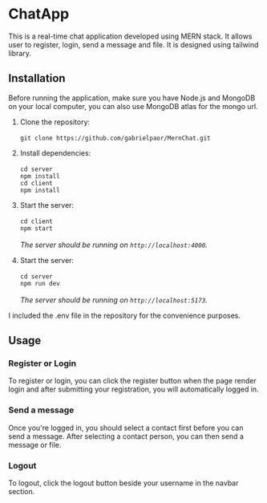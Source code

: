 # ChatApp

This is a real-time chat application developed using MERN stack. It allows user to register, login, send a message and file. It is designed using tailwind library.

## Installation

Before running the application, make sure you have Node.js and MongoDB on your local computer, you can also use MongoDB atlas for the mongo url.

1. Clone the repository:<br/><br/>
`git clone https://github.com/gabrielpaor/MernChat.git`

2. Install dependencies:<br/><br/>
`cd server` <br />
`npm install` <br />
`cd client` <br />
`npm install` <br />

3. Start the server:<br/><br/>
`cd client` <br />
`npm start`<br /><br />
  *The server should be running on `http://localhost:4000`.*
  
4. Start the server:<br/><br/>
`cd server` <br />
`npm run dev`<br /><br />
  *The server should be running on `http://localhost:5173`.*

I included the .env file in the repository for the convenience purposes.

## Usage

### Register or Login

To register or login, you can click the register button when the page render login and after submitting your registration, you will automatically logged in.

### Send a message

Once you're logged in, you should select a contact first before you can send a message. After selecting a contact person, you can then send a message or file.

### Logout

To logout, click the logout button beside your username in the navbar section.
